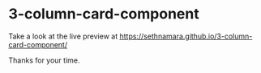 # 3-column-card-component
Take a look at the live preview at https://sethnamara.github.io/3-column-card-component/

Thanks for your time.
